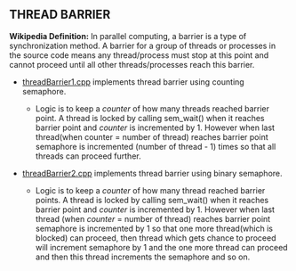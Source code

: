## THREAD BARRIER
**Wikipedia Definition:** In parallel computing, a barrier is a type of synchronization method. A barrier for a group of threads or processes in the source code means any thread/process must stop at this point and cannot proceed until all other threads/processes reach this barrier.

- [threadBarrier1.cpp](threadBarrier1.cpp) implements thread barrier using counting semaphore. 
  - Logic is to keep a *counter* of how many threads reached barrier point. A thread is locked by calling sem_wait() when it reaches barrier point and *counter* is incremented by 1. However when last thread(when counter = number of thread) reaches barrier point semaphore is incremented (number of thread - 1) times so that all threads can proceed further.

- [threadBarrier2.cpp](threadBarrier2.cpp) implements thread barrier using binary semaphore.
  - Logic is to keep a *counter* of how many thread reached barrier points. A thread is locked by calling sem_wait() when it reaches barrier point and *counter* is incremented by 1. However when last thread (when *counter* = number of thread) reaches barrier point semaphore is incremented by 1 so that one more thread(which is blocked) can proceed, then thread which gets chance to proceed will increment semaphore by 1 and the one more thread can proceed and then this thread increments the semaphore and so on.
